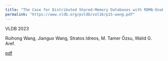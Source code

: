 ```yaml
---
title: "The Case for Distributed Shared-Memory Databases with RDMA-Enabled Memory Disaggregation."
permalink: "https://www.vldb.org/pvldb/vol16/p15-wang.pdf"
---
```

VLDB 2023

Ruihong Wang, Jianguo Wang, Stratos Idreos, M. Tamer Özsu, Walid G. Aref.

[pdf](https://www.vldb.org/pvldb/vol16/p15-wang.pdf)
